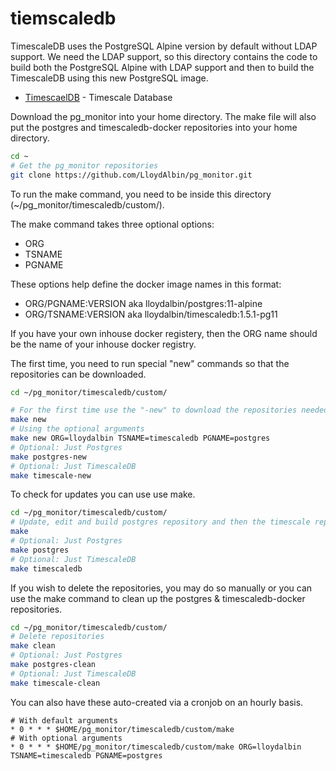 # tiemscaledb

TimescaleDB uses the PostgreSQL Alpine version by default without LDAP support. We need the LDAP support, so this directory contains the code to build both the PostgreSQL Alpine with LDAP support and then to build the TimescaleDB using this new PostgreSQL image.

* [TimescaelDB](https://www.timescale.com/products) - Timescale Database

Download the pg_monitor into your home directory. The make file will also put the postgres and timescaledb-docker repositories into your home directory.

```bash
cd ~
# Get the pg_monitor repositories
git clone https://github.com/LloydAlbin/pg_monitor.git
```

To run the make command, you need to be inside this directory (~/pg_monitor/timescaledb/custom/).

The make command takes three optional options:
* ORG
* TSNAME
* PGNAME

These options help define the docker image names in this format:

* ORG/PGNAME:VERSION aka lloydalbin/postgres:11-alpine
* ORG/TSNAME:VERSION aka lloydalbin/timescaledb:1.5.1-pg11

If you have your own inhouse docker registery, then the ORG name should be the name of your inhouse docker registry.

The first time, you need to run special "new" commands so that the repositories can be downloaded.

```bash
cd ~/pg_monitor/timescaledb/custom/

# For the first time use the "-new" to download the repositories needed.
make new
# Using the optional arguments
make new ORG=lloydalbin TSNAME=timescaledb PGNAME=postgres
# Optional: Just Postgres
make postgres-new
# Optional: Just TimescaleDB
make timescale-new
```

To check for updates you can use use make.

```bash
cd ~/pg_monitor/timescaledb/custom/
# Update, edit and build postgres repository and then the timescale repository
make
# Optional: Just Postgres
make postgres
# Optional: Just TimescaleDB
make timescaledb
```

If you wish to delete the repositories, you may do so manually or you can use the make command to clean up the postgres & timescaledb-docker repositories.

```bash
cd ~/pg_monitor/timescaledb/custom/
# Delete repositories
make clean
# Optional: Just Postgres
make postgres-clean
# Optional: Just TimescaleDB
make timescale-clean
```

You can also have these auto-created via a cronjob on an hourly basis.

```cron
# With default arguments
* 0 * * * $HOME/pg_monitor/timescaledb/custom/make
# With optional arguments
* 0 * * * $HOME/pg_monitor/timescaledb/custom/make ORG=lloydalbin TSNAME=timescaledb PGNAME=postgres
```
